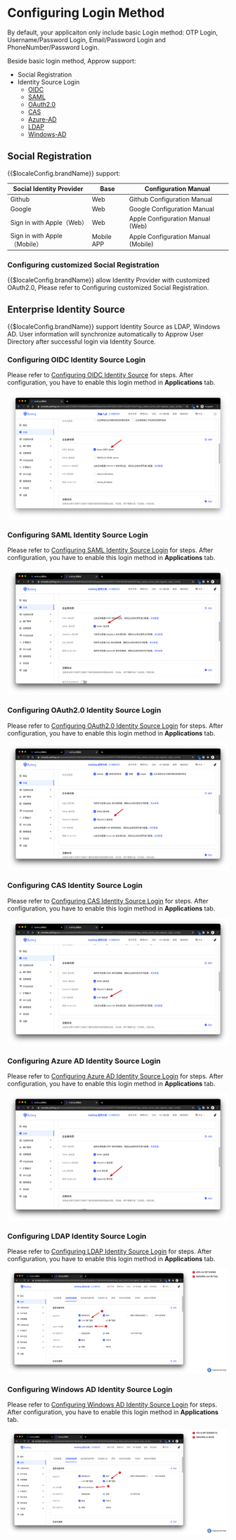 # Configuring Login Method

<LastUpdated/>


By default, your applicaiton only include basic Login method: OTP Login, Username/Password Login, Email/Password Login and PhoneNumber/Password Login.

Beside basic login method, Approw support:
- Social Registration
- Identity Source Login
    - [OIDC](#Configuring-OIDC-Identity-Source-Login)
    - [SAML](#Configuring-SAML-Identity-Source-Login)
    - [OAuth2.0](#Configuring-OAuth2.0-Identity-Source-Login)
    - [CAS](#Configuring-CAS-Identity-Source-Login)
    - [Azure-AD](#Configuring-Azure-AD-Identity-Source-Login)
    - [LDAP](#Configuring-LDAP-Identity-Source-Login)
    - [Windows-AD](#Configuring-Windows-AD-Identity-Source-Login)

## Social Registration

{{$localeConfig.brandName}} support:

| Social Identity Provider | Base | Configuration Manual |
| --- | --- | --- |
| Github | Web | Github Configuration Manual |
| Google | Web | Google Configuration Manual |
| Sign in with Apple（Web） | Web | Apple Configuration Manual (Web) |
| Sign in with Apple（Mobile） | Mobile APP | Apple Configuration Manual (Mobile) |

### Configuring customized Social Registration

{{$localeConfig.brandName}} allow Identity Provider with customized OAuth2.0, Please refer to <router-link to="/connections/custom-social-provider/" target="_blank">Configuring customized Social Registration</router-link>.


## Enterprise Identity Source

{{$localeConfig.brandName}} support Identity Source as LDAP, Windows AD. User information will synchronize automatically to Approw User Directory after successful login via Identity Source.

### Configuring OIDC Identity Source Login

Please refer to [Configuring OIDC Identity Source](/docs/en/connections/oidc/) for steps. After configuration, you have to enable this login method in **Applications** tab.

![](./images/Xnip2021-03-05_13-23-10.png)

### Configuring SAML Identity Source Login

Please refer to [Configuring SAML Identity Source Login](/docs/en/connections/saml/) for steps. After configuration, you have to enable this login method in **Applications** tab.

![](./images/Xnip2021-03-03_21-01-20.png)

### Configuring OAuth2.0 Identity Source Login

Please refer to [Configuring OAuth2.0 Identity Source Login](/docs/en/connections/oidc/) for steps. After configuration, you have to enable this login method in **Applications** tab.

![](./images/Xnip2021-03-03_21-05-05.png)

### Configuring CAS Identity Source Login

Please refer to [Configuring CAS Identity Source Login](/docs/en/connections/cas/) for steps. After configuration, you have to enable this login method in **Applications** tab.

![](./images/Xnip2021-03-03_21-05-54.png)


### Configuring Azure AD Identity Source Login

Please refer to [Configuring Azure AD Identity Source Login](/docs/en/connections/azure-active-directory/) for steps. After configuration, you have to enable this login method in **Applications** tab.

![](./images/Xnip2021-03-03_21-07-47.png)

### Configuring LDAP Identity Source Login

Please refer to [Configuring LDAP Identity Source Login](/docs/en/connections/ldap/) for steps. After configuration, you have to enable this login method in **Applications** tab.

![](./images/Xnip2021-03-03_21-10-03.png)


### Configuring Windows AD Identity Source Login

Please refer to [Configuring Windows AD Identity Source Login](/docs/en/connections/windowns-active-directory/) for steps. After configuration, you have to enable this login method in **Applications** tab.

![](./images/Xnip2021-03-03_21-09-06.png)